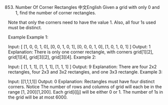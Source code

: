 853. Number Of Corner Rectangles
中文English
Given a grid with only 0 and 1, find the number of corner rectangles.

Note that only the corners need to have the value 1. Also, all four 1s used must be distinct.

Example
Example 1:

Input:
  [
    [1, 0, 0, 1, 0],
    [0, 0, 1, 0, 1],
    [0, 0, 0, 1, 0],
    [1, 0, 1, 0, 1]
  ]
Output: 1
Explanation: There is only one corner rectangle, with corners grid[1][2], grid[1][4], grid[3][2], grid[3][4].
Example 2:

Input:
  [
    [1, 1, 1],
    [1, 1, 1],
    [1, 1, 1]
  ]
Output: 9
Explanation: There are four 2x2 rectangles, four 2x3 and 3x2 rectangles, and one 3x3 rectangle.
Example 3:

Input: [[1,1,1,1]]
Output: 0
Explanation: Rectangles must have four distinct corners.
Notice
The number of rows and columns of grid will each be in the range [1, 200][1,200].
Each grid[i][j] will be either 0 or 1.
The number of 1s in the grid will be at most 6000.

